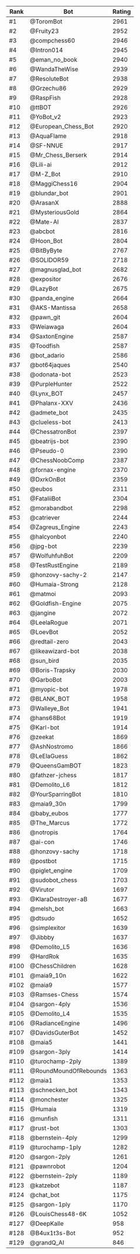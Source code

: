 Rank|Bot|Rating
---|---|---
#1|@ToromBot|2961
#2|@Fruity23|2952
#3|@compchess60|2946
#4|@Intron014|2945
#5|@eman_no_book|2940
#6|@WandaTheWise|2939
#7|@ResoluteBot|2938
#8|@Grzechu86|2929
#9|@RaspFish|2928
#10|@ttBOT|2926
#11|@YoBot_v2|2923
#12|@European_Chess_Bot|2920
#13|@AquaFlame|2918
#14|@SF-NNUE|2917
#15|@Mr_Chess_Berserk|2914
#16|@Lili-ai|2912
#17|@M-Z_Bot|2910
#18|@MaggiChess16|2904
#19|@blundar_bot|2901
#20|@ArasanX|2888
#21|@MysteriousGold|2864
#22|@Mate-AI|2837
#23|@abcbot|2816
#24|@Hoon_Bot|2804
#25|@BitByByte|2767
#26|@SOLIDOR59|2718
#27|@magnusglad_bot|2682
#28|@expositor|2676
#29|@LazyBot|2675
#30|@panda_engine|2664
#31|@AKS-Mantissa|2658
#32|@pawn_git|2604
#33|@Weiawaga|2604
#34|@SaxtonEngine|2587
#35|@Toodfish|2587
#36|@bot_adario|2586
#37|@bot64jaques|2540
#38|@odonata-bot|2523
#39|@PurpleHunter|2522
#40|@Lynx_BOT|2457
#41|@Phalanx-XXV|2436
#42|@admete_bot|2435
#43|@clueless-bot|2413
#44|@ChessatronBot|2397
#45|@beatrijs-bot|2390
#46|@Pseudo-0|2390
#47|@ChessNoobComp|2387
#48|@fornax-engine|2370
#49|@DxrkOnBot|2359
#50|@eubos|2311
#51|@FataliiBot|2304
#52|@morabandbot|2298
#53|@catriever|2244
#54|@Zagreus_Engine|2243
#55|@halcyonbot|2240
#56|@jpg-bot|2239
#57|@WolfuhfuhBot|2209
#58|@TestRustEngine|2189
#59|@honzovy-sachy-2|2147
#60|@Humaia-Strong|2128
#61|@matmoi|2093
#62|@Goldfish-Engine|2075
#63|@jangine|2072
#64|@LeelaRogue|2071
#65|@LoevBot|2052
#66|@redtail-zero|2043
#67|@likeawizard-bot|2038
#68|@sun_bird|2035
#69|@Boris-Trapsky|2030
#70|@GarboBot|2003
#71|@myopic-bot|1978
#72|@BLANK_BOT|1958
#73|@Walleye_Bot|1941
#74|@hans68Bot|1919
#75|@Karl-bot|1914
#76|@zeekat|1869
#77|@AshNostromo|1866
#78|@LeElaGuess|1862
#79|@QueensGamBOT|1823
#80|@fathzer-jchess|1817
#81|@Demolito_L6|1812
#82|@YourSparringBot|1810
#83|@maia9_30n|1799
#84|@baby_eubos|1777
#85|@The_Marcus|1772
#86|@notropis|1764
#87|@ai-con|1746
#88|@honzovy-sachy|1718
#89|@postbot|1715
#90|@piglet_engine|1709
#91|@sudobot_chess|1703
#92|@Virutor|1697
#93|@KlaraDestroyer-aB|1677
#94|@melsh_bot|1663
#95|@dtsudo|1652
#96|@simplexitor|1639
#97|@Jibbby|1637
#98|@Demolito_L5|1636
#99|@HardRok|1635
#100|@ChessChildren|1628
#101|@maia9_10n|1622
#102|@maia9|1577
#103|@Ramses-Chess|1574
#104|@sargon-4ply|1536
#105|@Demolito_L4|1535
#106|@RadianceEngine|1496
#107|@DavidsGuterBot|1452
#108|@maia5|1441
#109|@sargon-3ply|1414
#110|@turochamp-2ply|1389
#111|@RoundMoundOfRebounds|1363
#112|@maia1|1353
#113|@schnecken_bot|1343
#114|@monchester|1325
#115|@Humaia|1319
#116|@munfish|1311
#117|@rust-bot|1303
#118|@bernstein-4ply|1299
#119|@turochamp-1ply|1282
#120|@sargon-2ply|1261
#121|@pawnrobot|1204
#122|@bernstein-2ply|1189
#123|@katzebot|1187
#124|@chat_bot|1175
#125|@sargon-1ply|1170
#126|@LouisChess48-6K|1052
#127|@DeepKalle|958
#128|@B4ux1t3s-Bot|952
#129|@grandQ_AI|846
